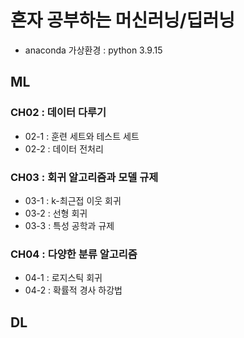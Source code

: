 # 혼자 공부하는 머신러닝/딥러닝
- anaconda 가상환경 : python 3.9.15

## ML

### CH02 : 데이터 다루기
- 02-1 : 훈련 세트와 테스트 세트
- 02-2 : 데이터 전처리

### CH03 : 회귀 알고리즘과 모델 규제
- 03-1 : k-최근접 이웃 회귀
- 03-2 : 선형 회귀
- 03-3 : 특성 공학과 규제

### CH04 : 다양한 분류 알고리즘
- 04-1 : 로지스틱 회귀
- 04-2 : 확률적 경사 하강법

## DL